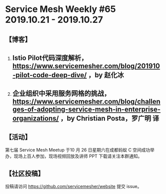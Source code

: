 # Service Mesh Weekly #65 2019.10.21 - 2019.10.27

## 【博客】

1. ## Istio Pilot代码深度解析，https://www.servicemesher.com/blog/201910-pilot-code-deep-dive/ ，by 赵化冰

2. ## 企业组织中采用服务网格的挑战，https://www.servicemesher.com/blog/challenges-of-adopting-service-mesh-in-enterprise-organizations/ ，by Christian Posta，罗广明 译

## 【活动】

第七届 Service Mesh Meetup 于10 月 26 日星期六在成都蚂蚁 C 空间成功举办，现场上百人参加，现场视频回放及讲师 PPT 下载请关注本群通知。

## 【社区投稿】

投稿请访问 https://github.com/servicemesher/website 提交 issue。

